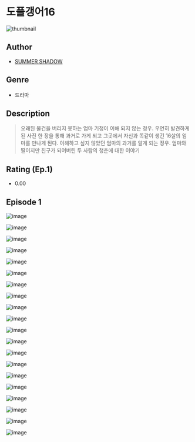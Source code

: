 # 도플갱어16
![thumbnail](https://image-comic.pstatic.net/user_contents_data/challenge_comic/2023/05/24/366964/upload_7004279620533301348_480x623.jpeg)

## Author
- [SUMMER SHADOW](https://comic.naver.com/artistTitle?id=366964)

## Genre
- 드라마

## Description
> 오래된 물건을 버리지 못하는 엄마 기정이 이해 되지 않는 정우. 우연히 발견하게 된 사진 한 장을 통해 과거로 가게 되고 그곳에서 자신과 똑같이 생긴 16살의 엄마를 만나게 된다. 이해하고 싶지 않았던 엄마의 과거를 알게 되는 정우. 엄마와 딸이지만 친구가 되어버린 두 사람의 청춘에 대한 이야기


## Rating (Ep.1)
- 0.00

## Episode 1
![image](https://image-comic.pstatic.net/user_contents_data/challenge_comic/2023/05/24/366964/upload_3630237089622209377.jpeg)

![image](https://image-comic.pstatic.net/user_contents_data/challenge_comic/2023/05/24/366964/upload_7233455217879364663.jpeg)

![image](https://image-comic.pstatic.net/user_contents_data/challenge_comic/2023/05/24/366964/upload_7378695408193659750.jpeg)

![image](https://image-comic.pstatic.net/user_contents_data/challenge_comic/2023/05/24/366964/upload_3631366095660004198.jpeg)

![image](https://image-comic.pstatic.net/user_contents_data/challenge_comic/2023/05/24/366964/upload_3977297716758995513.jpeg)

![image](https://image-comic.pstatic.net/user_contents_data/challenge_comic/2023/05/24/366964/upload_3991086692083000165.jpeg)

![image](https://image-comic.pstatic.net/user_contents_data/challenge_comic/2023/05/24/366964/upload_3774691812056327782.jpeg)

![image](https://image-comic.pstatic.net/user_contents_data/challenge_comic/2023/05/24/366964/upload_3905807684711100515.jpeg)

![image](https://image-comic.pstatic.net/user_contents_data/challenge_comic/2023/05/24/366964/upload_7292845558249055033.jpeg)

![image](https://image-comic.pstatic.net/user_contents_data/challenge_comic/2023/05/24/366964/upload_7003772732851893858.jpeg)

![image](https://image-comic.pstatic.net/user_contents_data/challenge_comic/2023/05/24/366964/upload_7365981553398331745.jpeg)

![image](https://image-comic.pstatic.net/user_contents_data/challenge_comic/2023/05/24/366964/upload_3473231021064086584.jpeg)

![image](https://image-comic.pstatic.net/user_contents_data/challenge_comic/2023/05/24/366964/upload_3618138939826856760.jpeg)

![image](https://image-comic.pstatic.net/user_contents_data/challenge_comic/2023/05/24/366964/upload_7291665782205396017.jpeg)

![image](https://image-comic.pstatic.net/user_contents_data/challenge_comic/2023/05/24/366964/upload_4050759605383488564.jpeg)

![image](https://image-comic.pstatic.net/user_contents_data/challenge_comic/2023/05/24/366964/upload_3905799975966368057.jpeg)

![image](https://image-comic.pstatic.net/user_contents_data/challenge_comic/2023/05/24/366964/upload_4064048290079126581.jpeg)

![image](https://image-comic.pstatic.net/user_contents_data/challenge_comic/2023/05/24/366964/upload_7291947239213720932.jpeg)

![image](https://image-comic.pstatic.net/user_contents_data/challenge_comic/2023/05/24/366964/upload_3990523943187735095.jpeg)

![image](https://image-comic.pstatic.net/user_contents_data/challenge_comic/2023/05/24/366964/upload_3474356014766319205.jpeg)
